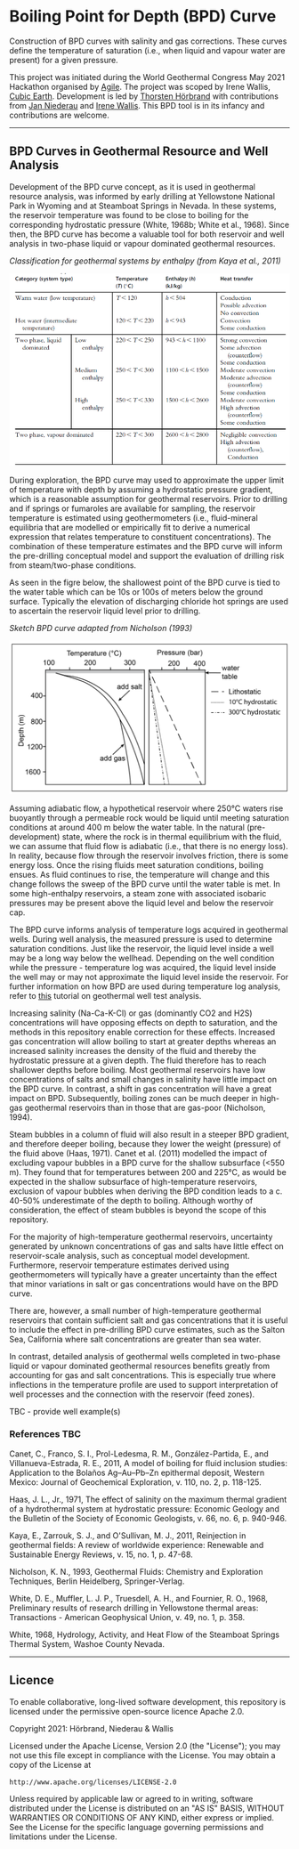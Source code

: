 # Boiling Point for Depth (BPD) Curve

Construction of BPD curves with salinity and gas corrections. These curves define the temperature of saturation (i.e., when liquid and vapour water are present) for a given pressure.

This project was initiated during the World Geothermal Congress May 2021 Hackathon organised by [Agile](https://agilescientific.com/). The project was scoped by Irene Wallis, [Cubic Earth](https://www.cubicearth.nz/). Development is led by [Thorsten Hörbrand](https://github.com/thoerbr) with contributions from [Jan Niederau](https://github.com/Japhiolite) and [Irene Wallis](https://github.com/ICWallis). This BPD tool is in its infancy and contributions are welcome. 

***
## BPD Curves in Geothermal Resource and Well Analysis

Development of the BPD curve concept, as it is used in geothermal resource analysis, was informed by early drilling at Yellowstone National Park in Wyoming and at Steamboat Springs in Nevada. In these systems, the reservoir temperature was found to be close to boiling for the corresponding hydrostatic pressure (White, 1968b; White et al., 1968). Since then, the BPD curve has become a valuable tool for both reservoir and well analysis in two-phase liquid or vapour dominated geothermal resources. 

_Classification for geothermal systems by enthalpy (from Kaya et al., 2011)_

![system-types](https://github.com/Geothermal-Fluids/bpd_curve/blob/main/system-types.png)

During exploration, the BPD curve may used to approximate the upper limit of temperature with depth by assuming a hydrostatic pressure gradient, which is a reasonable assumption for geothermal reservoirs. Prior to drilling and if springs or fumaroles are available for sampling, the reservoir temperature is estimated using geothermometers (i.e., fluid-mineral equilibria that are modelled or empirically fit to derive a numerical expression that relates temperature to constituent concentrations). The combination of these temperature estimates and the BPD curve will inform the pre-drilling conceptual model and support the evaluation of drilling risk from steam/two-phase conditions. 

As seen in the figre below, the shallowest point of the BPD curve is tied to the water table which can be 10s or 100s of meters below the ground surface. Typically the elevation of discharging chloride hot springs are used to ascertain the reservoir liquid level prior to drilling.

_Sketch BPD curve adapted from Nicholson (1993)_

![BPD-Curve-Concept](https://github.com/Geothermal-Fluids/bpd_curve/blob/main/bpd_concept.png)

Assuming adiabatic flow, a hypothetical reservoir where 250°C waters rise buoyantly through a permeable rock would be liquid until meeting saturation conditions at around 400 m below the water table. In the natural (pre-development) state, where the rock is in thermal equilibrium with the fluid, we can assume that fluid flow is adiabatic (i.e., that there is no energy loss). In reality, because flow through the reservoir involves friction, there is some energy loss. Once the rising fluids meet saturation conditions, boiling ensues. As fluid continues to rise, the temperature will change and this change follows the sweep of the BPD curve until the water table is met. In some high-enthalpy reservoirs, a steam zone with associated isobaric pressures may be present above the liquid level and below the reservoir cap.  

The BPD curve informs analysis of temperature logs acquired in geothermal wells. During well analysis, the measured pressure is used to determine saturation conditions. Just like the reservoir, the liquid level inside a well may be a long way below the wellhead. Depending on the well condition while the pressure - temperature log was acquired, the liquid level inside the well may or may not approximate the liquid level inside the reservoir. For further information on how BPD are used during temperature log analysis, refer to [this](https://github.com/ICWallis/T21-Tutorial-WellTestAnalysis) tutorial on geothermal well test analysis. 

Increasing salinity (Na-Ca-K-Cl) or gas (dominantly CO2 and H2S) concentrations will have opposing effects on depth to saturation, and the methods in this repository enable correction for these effects. Increased gas concentration will allow boiling to start at greater depths whereas an increased salinity increases the density of the fluid and thereby the hydrostatic pressure at a given depth. The fluid therefore has to reach shallower depths before boiling. Most geothermal reservoirs have low concentrations of salts and small changes in salinity have little impact on the BPD curve. In contrast, a shift in gas concentration will have a great impact on BPD. Subsequently, boiling zones can be much deeper in high-gas geothermal reservoirs than in those that are gas-poor (Nicholson, 1994). 

Steam bubbles in a column of fluid will also result in a steeper BPD gradient, and therefore deeper boiling, because they lower the weight (pressure) of the fluid above (Haas, 1971). Canet et al. (2011) modelled the impact of excluding vapour bubbles in a BPD curve for the shallow subsurface (<550 m). They found that for temperatures between 200 and 225°C, as would be expected in the shallow subsurface of high-temperature reservoirs, exclusion of vapour bubbles when deriving the BPD condition leads to a c. 40-50% underestimate of the depth to boiling. Although worthy of consideration, the effect of steam bubbles is beyond the scope of this repository.

For the majority of high-temperature geothermal reservoirs, uncertainty generated by unknown concentrations of gas and salts have little effect on reservoir-scale analysis, such as conceptual model development. Furthermore, reservoir temperature estimates derived using geothermometers will typically have a greater uncertainty than the effect that minor variations in salt or gas concentrations would have on the BPD curve.  

There are, however, a small number of high-temperature geothermal reservoirs that contain sufficient salt and gas concentrations that it is useful to include the effect in pre-drilling BPD curve estimates, such as the Salton Sea, California where salt concentrations are greater than sea water.

In contrast, detailed analysis of geothermal wells completed in two-phase liquid or vapour dominated geothermal resources benefits greatly from accounting for gas and salt concentrations. This is especially true where inflections in the temperature profile are used to support interpretation of well processes and the connection with the reservoir (feed zones).  

TBC - provide well example(s)

### References TBC

Canet, C., Franco, S. I., Prol-Ledesma, R. M., González-Partida, E., and Villanueva-Estrada, R. E., 2011, A model of boiling for fluid inclusion studies: Application to the Bolaños Ag–Au–Pb–Zn epithermal deposit, Western Mexico: Journal of Geochemical Exploration, v. 110, no. 2, p. 118-125.

Haas, J. L., Jr., 1971, The effect of salinity on the maximum thermal gradient of a hydrothermal system at hydrostatic pressure: Economic Geology and the Bulletin of the Society of Economic Geologists, v. 66, no. 6, p. 940-946.

Kaya, E., Zarrouk, S. J., and O'Sullivan, M. J., 2011, Reinjection in geothermal fields: A review of worldwide experience: Renewable and Sustainable Energy Reviews, v. 15, no. 1, p. 47-68.

Nicholson, K. N., 1993, Geothermal Fluids: Chemistry and Exploration Techniques, Berlin Heidelberg, Springer-Verlag.

White, D. E., Muffler, L. J. P., Truesdell, A. H., and Fournier, R. O., 1968, Preliminary results of research drilling in Yellowstone thermal areas: Transactions - American Geophysical Union, v. 49, no. 1, p. 358.

White, 1968, Hydrology, Activity, and Heat Flow of the Steamboat Springs Thermal System, Washoe County Nevada.

***
## Licence

To enable collaborative, long-lived software development, this repository is licensed under the permissive open-source licence Apache 2.0. 

Copyright 2021: Hörbrand, Niederau & Wallis

Licensed under the Apache License, Version 2.0 (the "License");
you may not use this file except in compliance with the License.
You may obtain a copy of the License at

    http://www.apache.org/licenses/LICENSE-2.0

Unless required by applicable law or agreed to in writing, software
distributed under the License is distributed on an "AS IS" BASIS,
WITHOUT WARRANTIES OR CONDITIONS OF ANY KIND, either express or implied.
See the License for the specific language governing permissions and
limitations under the License.
